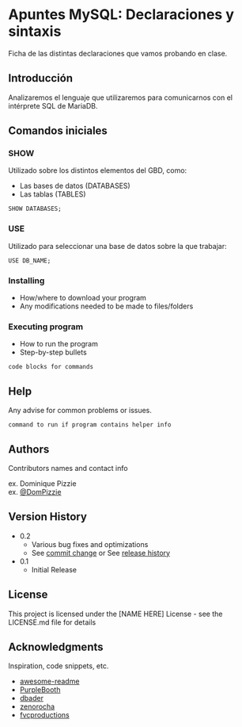 # Apuntes MySQL: Declaraciones y sintaxis 

Ficha de las distintas declaraciones que vamos probando en clase.

## Introducción
Analizaremos el lenguaje que utilizaremos para comunicarnos con el intérprete SQL de MariaDB.

## Comandos iniciales
### SHOW

Utilizado sobre los distintos elementos del GBD, como:
* Las bases de datos (DATABASES)
* Las tablas (TABLES)

````
SHOW DATABASES;
````

### USE

Utilizado para seleccionar una base de datos sobre la que trabajar:

````
USE DB_NAME;
````

### Installing

* How/where to download your program
* Any modifications needed to be made to files/folders

### Executing program

* How to run the program
* Step-by-step bullets
```
code blocks for commands
```

## Help

Any advise for common problems or issues.
```
command to run if program contains helper info
```

## Authors

Contributors names and contact info

ex. Dominique Pizzie  
ex. [@DomPizzie](https://twitter.com/dompizzie)

## Version History

* 0.2
    * Various bug fixes and optimizations
    * See [commit change]() or See [release history]()
* 0.1
    * Initial Release

## License

This project is licensed under the [NAME HERE] License - see the LICENSE.md file for details

## Acknowledgments

Inspiration, code snippets, etc.
* [awesome-readme](https://github.com/matiassingers/awesome-readme)
* [PurpleBooth](https://gist.github.com/PurpleBooth/109311bb0361f32d87a2)
* [dbader](https://github.com/dbader/readme-template)
* [zenorocha](https://gist.github.com/zenorocha/4526327)
* [fvcproductions](https://gist.github.com/fvcproductions/1bfc2d4aecb01a834b46)